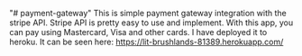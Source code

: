 "# payment-gateway" 
This is simple payment gateway integration with the stripe API. Stripe API is pretty easy to use and implement. 
With this app, you can pay using Mastercard, Visa and other cards. 
I have deployed it to heroku. 
It can be seen here: https://lit-brushlands-81389.herokuapp.com/
